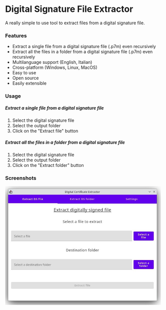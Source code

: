 # Digital Signature File Extractor

A really simple to use tool to extract files from a digital signature file.

### Features

- Extract a single file from a digital signature file (.p7m) even recursively
- Extract all the files in a folder from a digital signature file (.p7m) even recursively
- Multilanguage support (English, Italian)
- Cross-platform (Windows, Linux, MacOS)
- Easy to use
- Open source
- Easily extensible

### Usage

##### Extract a single file from a digital signature file

1. Select the digital signature file
2. Select the output folder
3. Click on the "Extract file" button

##### Extract all the files in a folder from a digital signature file

1. Select the digital signature file
2. Select the output folder
3. Click on the "Extract folder" button

### Screenshots

![Main window](/screenshots/1.jpg)